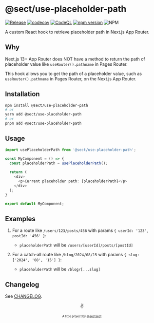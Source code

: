 # @sect/use-placeholder-path

[![Release](https://github.com/sectsect/use-placeholder-path/actions/workflows/release.yml/badge.svg)](https://github.com/sectsect/use-placeholder-path/actions/workflows/release.yml) [![codecov](https://codecov.io/gh/sectsect/use-placeholder-path/graph/badge.svg?token=WsgZ81CmzZ)](https://codecov.io/gh/sectsect/use-placeholder-path) [![CodeQL](https://github.com/sectsect/use-placeholder-path/actions/workflows/github-code-scanning/codeql/badge.svg)](https://github.com/sectsect/use-placeholder-path/actions/workflows/github-code-scanning/codeql) [![npm version](https://badge.fury.io/js/@sect%2Fuse-placeholder-path.svg)](https://badge.fury.io/js/@sect%2Fuse-placeholder-path) ![NPM](https://img.shields.io/npm/l/@sect/use-placeholder-path)

A custom React hook to retrieve placeholder path in Next.js App Router.

## Why

Next.js 13+ App Router does NOT have a method to return the path of placeholder value like `useRouter().pathname` in Pages Router.  

This hook allows you to get the path of a placeholder value, such as `useRouter().pathname` in Pages Router, on the Next.js App Router.

## Installation

```bash
npm install @sect/use-placeholder-path
# or
yarn add @sect/use-placeholder-path
# or
pnpm add @sect/use-placeholder-path
```

## Usage

```typescript
import usePlaceholderPath from '@sect/use-placeholder-path';

const MyComponent = () => {
  const placeholderPath = usePlaceholderPath();
  
  return (
    <div>
      <p>Current placeholder path: {placeholderPath}</p>
    </div>
  );
}

export default MyComponent;
```

## Examples

1. For a route like `/users/123/posts/456` with params `{ userId: '123', postId: '456' }`:
   - `placeholderPath` will be `/users/[userId]/posts/[postId]`

2. For a catch-all route like `/blog/2024/08/15` with params `{ slug: ['2024', '08', '15'] }`:
   - `placeholderPath` will be `/blog/[...slug]`

## Changelog 

See [CHANGELOG](https://github.com/sectsect/use-placeholder-path/blob/main/CHANGELOG.md).

<p align="center">✌️</p>
<p align="center">
<sub><sup>A little project by <a href="https://github.com/sectsect">@sectsect</a></sup></sub>
</p>

